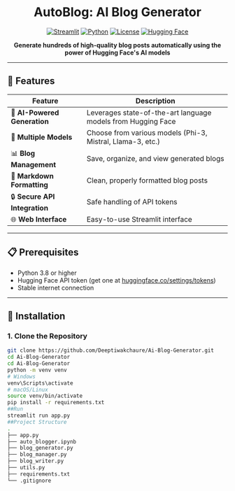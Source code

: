 <div align="center">

# AutoBlog: AI Blog Generator

[![Streamlit](https://img.shields.io/badge/Streamlit-1.32.0-red?style=for-the-badge&logo=streamlit&logoColor=white)](https://streamlit.io/)
[![Python](https://img.shields.io/badge/Python-3.8%2B-blue?style=for-the-badge&logo=python&logoColor=white)](https://www.python.org/)
[![License](https://img.shields.io/badge/License-MIT-green?style=for-the-badge)](https://opensource.org/licenses/MIT)
[![Hugging Face](https://img.shields.io/badge/Hugging%20Face-Models-yellow?style=for-the-badge&logo=huggingface&logoColor=white)](https://huggingface.co/)

**Generate hundreds of high-quality blog posts automatically using the power of Hugging Face's AI models**

</div>

---

## 🌟 Features

<div align="center">

| Feature | Description |
|---------|-------------|
| 🤖 **AI-Powered Generation** | Leverages state-of-the-art language models from Hugging Face |
| 📝 **Multiple Models** | Choose from various models (Phi-3, Mistral, Llama-3, etc.) |
| 📊 **Blog Management** | Save, organize, and view generated blogs |
| 🎨 **Markdown Formatting** | Clean, properly formatted blog posts |
| 🔒 **Secure API Integration** | Safe handling of API tokens |
| 🌐 **Web Interface** | Easy-to-use Streamlit interface |

</div>

---

## 📋 Prerequisites

- Python 3.8 or higher
- Hugging Face API token (get one at [huggingface.co/settings/tokens](https://huggingface.co/settings/tokens))
- Stable internet connection

---

## 🚀 Installation

### 1. Clone the Repository

```bash
git clone https://github.com/Deeptiwakchaure/Ai-Blog-Generator.git
cd Ai-Blog-Generator
cd Ai-Blog-Generator
python -m venv venv
# Windows
venv\Scripts\activate
# macOS/Linux
source venv/bin/activate
pip install -r requirements.txt
##Run
streamlit run app.py
##Project Structure
.
├── app.py
├── auto_blogger.ipynb
├── blog_generator.py
├── blog_manager.py
├── blog_writer.py
├── utils.py
├── requirements.txt
└── .gitignore

